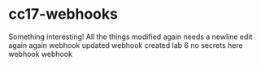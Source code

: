 # cc17-webhooks
Something interesting!
All the things
modified again
needs a newline
edit again again
webhook updated
webhook created
lab 6
no secrets here
webhook webhook
